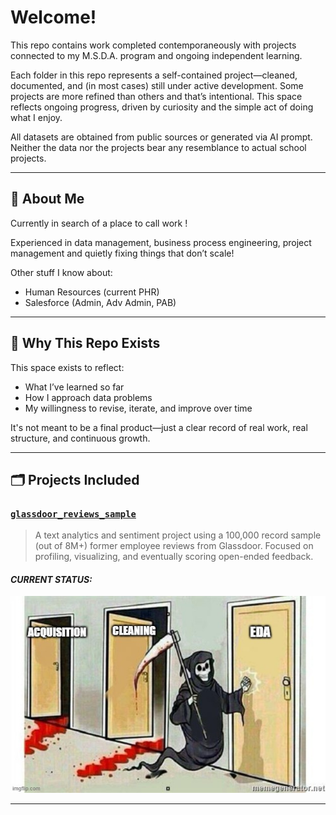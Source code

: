 # Welcome!

This repo contains work completed contemporaneously with projects connected to my M.S.D.A. program and ongoing independent learning.

Each folder in this repo represents a self-contained project—cleaned, documented, and (in most cases) still under active development. Some projects are more refined than others and that’s intentional. This space reflects ongoing progress, driven by curiosity and the simple act of doing what I enjoy.


All datasets are obtained from public sources or generated via AI prompt.  Neither the data nor the projects bear any resemblance to actual school projects.

---

## 👋 About Me
Currently in search of a place to call work !

Experienced in data management, business process engineering, project management and quietly fixing things that don’t scale!

Other stuff I know about:
- Human Resources (current PHR) 
- Salesforce (Admin, Adv Admin, PAB)

---
## 📌 Why This Repo Exists

This space exists to reflect:
- What I’ve learned so far
- How I approach data problems
- My willingness to revise, iterate, and improve over time

It's not meant to be a final product—just a clear record of real work, real structure, and continuous growth.

---

## 🗂️ Projects Included

### [`glassdoor_reviews_sample`](./glassdoor_reviews_sample)
> A text analytics and sentiment project using a 100,000 record sample (out of 8M+) former employee reviews from Glassdoor. 
> Focused on profiling, visualizing, and eventually scoring open-ended feedback.

#### *CURRENT STATUS:*

![Current Status](memes/grim_reaper.jpg)

---
<!-- Add future projects here in the same format -->






